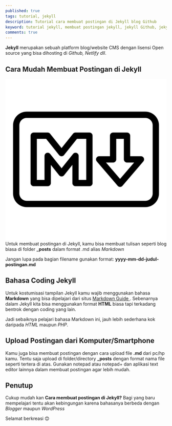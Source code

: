 ```yaml
---
published: true
tags: tutorial, jekyll
description: Tutorial cara membuat postingan di Jekyll blog Github
keyword: tutorial jekyll, membuat postingan jekyll, jekyll Github, jekyll blog
comments: true
---
```


**Jekyll** merupakan sebuah platform blog/website CMS dengan lisensi Open source yang bisa dihosting di _Github, Netlify dll_. 

## Cara Mudah Membuat Postingan di Jekyll ##
![Markdown](/images/markdown.png)
Untuk membuat postingan di Jekyll, kamu bisa membuat tulisan seperti blog biasa di folder **_posts** dalam format .md alias *Markdown*

Jangan lupa pada bagian filename gunakan format: **yyyy-mm-dd-judul-postingan.md**

## Bahasa Coding Jekyll ##

Untuk kostumisasi tampilan Jekyll kamu wajib menggunakan bahasa **Markdown** yang bisa dipelajari dari situs [Markdown Guide
](https://www.markdownguide.org). Sebenarnya dalam Jekyll kita bisa menggunakan format **HTML** biasa tapi terkadang bentrok dengan coding yang lain. 

Jadi sebaiknya pelajari bahasa Markdown ini, jauh lebih sederhana kok daripada *HTML* maupun *PHP*. 

## Upload Postingan dari Komputer/Smartphone ##

Kamu juga bisa membuat postingan dengan cara upload file **.md** dari pc/hp kamu. Tentu saja upload di folder/directory **_posts** dengan format nama file seperti tertera di atas. 
Gunakan notepad atau notepad+ dan aplikasi text editor lainnya dalam membuat postingan agar lebih mudah. 

## Penutup ##

Cukup mudah kan **Cara membuat postingan di Jekyll?** Bagi yang baru mempelajari tentu akan kebingungan karena bahasanya berbeda dengan *Blogger* maupun *WordPress*

Selamat berkreasi 😊
